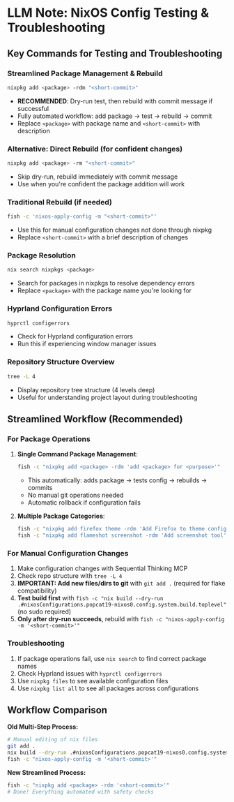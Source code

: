 # LLM Note: NixOS Config Testing & Troubleshooting

## Key Commands for Testing and Troubleshooting

### Streamlined Package Management & Rebuild
```bash
nixpkg add <package> -rdm "<short-commit>"
```
- **RECOMMENDED**: Dry-run test, then rebuild with commit message if successful
- Fully automated workflow: add package → test → rebuild → commit
- Replace `<package>` with package name and `<short-commit>` with description

### Alternative: Direct Rebuild (for confident changes)
```bash
nixpkg add <package> -rm "<short-commit>"
```
- Skip dry-run, rebuild immediately with commit message
- Use when you're confident the package addition will work

### Traditional Rebuild (if needed)
```bash
fish -c 'nixos-apply-config -m "<short-commit>"'
```
- Use this for manual configuration changes not done through nixpkg
- Replace `<short-commit>` with a brief description of changes

### Package Resolution
```bash
nix search nixpkgs <package>
```
- Search for packages in nixpkgs to resolve dependency errors
- Replace `<package>` with the package name you're looking for

### Hyprland Configuration Errors
```bash
hyprctl configerrors
```
- Check for Hyprland configuration errors
- Run this if experiencing window manager issues

### Repository Structure Overview
```bash
tree -L 4
```
- Display repository tree structure (4 levels deep)
- Useful for understanding project layout during troubleshooting

## Streamlined Workflow (Recommended)

### For Package Operations
1. **Single Command Package Management**:
   ```bash
   fish -c "nixpkg add <package> -rdm 'add <package> for <purpose>'"
   ```
   - This automatically: adds package → tests config → rebuilds → commits
   - No manual git operations needed
   - Automatic rollback if configuration fails

2. **Multiple Package Categories**:
   ```bash
   fish -c "nixpkg add firefox theme -rdm 'Add Firefox to theme config'"
   fish -c "nixpkg add flameshot screenshot -rdm 'Add screenshot tool'"
   ```

### For Manual Configuration Changes
1. Make configuration changes with Sequential Thinking MCP
2. Check repo structure with `tree -L 4`
3. **IMPORTANT: Add new files/dirs to git** with `git add .` (required for flake compatibility)
4. **Test build first** with `fish -c "nix build --dry-run .#nixosConfigurations.popcat19-nixos0.config.system.build.toplevel"` (no sudo required)
5. **Only after dry-run succeeds**, rebuild with `fish -c "nixos-apply-config -m '<short-commit>'"`

### Troubleshooting
1. If package operations fail, use `nix search` to find correct package names
2. Check Hyprland issues with `hyprctl configerrors`
3. Use `nixpkg files` to see available configuration files
4. Use `nixpkg list all` to see all packages across configurations

## Workflow Comparison

**Old Multi-Step Process:**
```bash
# Manual editing of nix files
git add .
nix build --dry-run .#nixosConfigurations.popcat19-nixos0.config.system.build.toplevel
fish -c "nixos-apply-config -m '<short-commit>'"
```

**New Streamlined Process:**
```bash
fish -c "nixpkg add <package> -rdm '<short-commit>'"
# Done! Everything automated with safety checks
```
